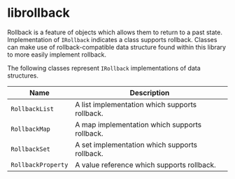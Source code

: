 # librollback

Rollback is a feature of objects which allows them to return to a past state. Implementation of `IRollback` indicates a class supports rollback. Classes can make use of rollback-compatible data structure found within this library to more easily implement rollback.

The following classes represent `IRollback` implementations of data structures.

| Name | Description |
| ---- | ----------- |
| `RollbackList` | A list implementation which supports rollback. |
| `RollbackMap` | A map implementation which supports rollback. |
| `RollbackSet` | A set implementation which supports rollback. |
| `RollbackProperty` | A value reference which supports rollback. |
